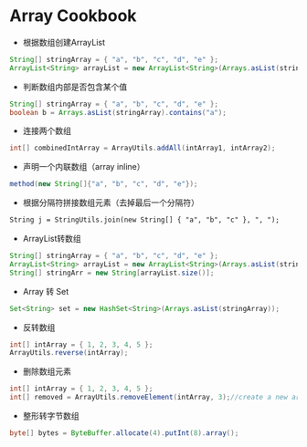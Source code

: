 # Array Cookbook

* 根据数组创建ArrayList
```java
String[] stringArray = { "a", "b", "c", "d", "e" };
ArrayList<String> arrayList = new ArrayList<String>(Arrays.asList(stringArray));
```
* 判断数组内部是否包含某个值
```java
String[] stringArray = { "a", "b", "c", "d", "e" };
boolean b = Arrays.asList(stringArray).contains("a");
```
* 连接两个数组
```java
int[] combinedIntArray = ArrayUtils.addAll(intArray1, intArray2);
```
* 声明一个内联数组（array inline）
```java
method(new String[]{"a", "b", "c", "d", "e"});
```
* 根据分隔符拼接数组元素（去掉最后一个分隔符）
```md
String j = StringUtils.join(new String[] { "a", "b", "c" }, ", ");
```
* ArrayList转数组
```java
String[] stringArray = { "a", "b", "c", "d", "e" };
ArrayList<String> arrayList = new ArrayList<String>(Arrays.asList(stringArray));
String[] stringArr = new String[arrayList.size()];
```
* Array 转 Set
```java
Set<String> set = new HashSet<String>(Arrays.asList(stringArray));
```
* 反转数组
```java
int[] intArray = { 1, 2, 3, 4, 5 };
ArrayUtils.reverse(intArray);
```
* 删除数组元素
```java
int[] intArray = { 1, 2, 3, 4, 5 };
int[] removed = ArrayUtils.removeElement(intArray, 3);//create a new array
```
* 整形转字节数组
```java
byte[] bytes = ByteBuffer.allocate(4).putInt(8).array();
```
